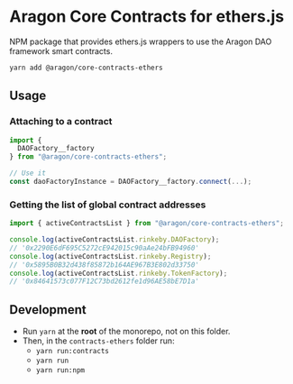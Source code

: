 # Aragon Core Contracts for ethers.js

NPM package that provides ethers.js wrappers to use the Aragon DAO framework smart contracts.

```sh
yarn add @aragon/core-contracts-ethers
```

## Usage

### Attaching to a contract
```ts
import {
  DAOFactory__factory
} from "@aragon/core-contracts-ethers";

// Use it
const daoFactoryInstance = DAOFactory__factory.connect(...);
```

### Getting the list of global contract addresses

```ts
import { activeContractsList } from "@aragon/core-contracts-ethers";

console.log(activeContractsList.rinkeby.DAOFactory);
// '0x2290E6dF695C5272cE942015c90aAe24bFB94960'
console.log(activeContractsList.rinkeby.Registry);
// '0x5895B0B32d438f85872b164AE967B3E802d33750'
console.log(activeContractsList.rinkeby.TokenFactory);
// '0x84641573c077F12C73bd2612fe1d96AE58bE7D1a'
```

## Development

- Run `yarn` at the **root** of the monorepo, not on this folder.
- Then, in the `contracts-ethers` folder run:
  - `yarn run:contracts`
  - `yarn run`
  - `yarn run:npm`
